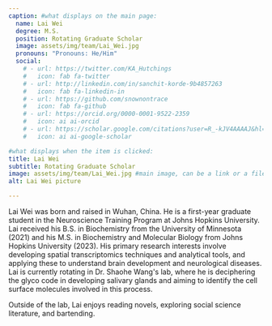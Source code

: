 ```yaml
---
caption: #what displays on the main page:
  name: Lai Wei
  degree: M.S.
  position: Rotating Graduate Scholar
  image: assets/img/team/Lai_Wei.jpg
  pronouns: "Pronouns: He/Him"
  social:
    # - url: https://twitter.com/KA_Hutchings
    #   icon: fab fa-twitter
    # - url: http://linkedin.com/in/sanchit-korde-9b4857263
    #   icon: fab fa-linkedin-in
    # - url: https://github.com/snownontrace
    #   icon: fab fa-github
    # - url: https://orcid.org/0000-0001-9522-2359
    #   icon: ai ai-orcid
    # - url: https://scholar.google.com/citations?user=R_-kJV4AAAAJ&hl=en
    #   icon: ai ai-google-scholar

#what displays when the item is clicked:
title: Lai Wei
subtitle: Rotating Graduate Scholar
image: assets/img/team/Lai_Wei.jpg #main image, can be a link or a file in assets/img/team
alt: Lai Wei picture

---
```


Lai Wei was born and raised in Wuhan, China. He is a first-year graduate student in the Neuroscience Training Program at Johns Hopkins University. Lai received his B.S. in Biochemistry from the University of Minnesota (2021) and his M.S. in Biochemistry and Molecular Biology from Johns Hopkins University (2023).
His primary research interests involve developing spatial transcriptomics techniques and analytical tools, and applying these to understand brain development and neurological diseases. Lai is currently rotating in Dr. Shaohe Wang's lab, where he is deciphering the glyco code in developing salivary glands and aiming to identify the cell surface molecules involved in this process.

Outside of the lab, Lai enjoys reading novels, exploring social science literature, and bartending.

